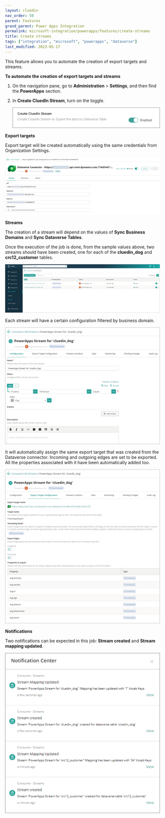```yaml
---
layout: cluedin
nav_order: 50
parent: Features
grand_parent: Power Apps Integration
permalink: microsoft-integration/powerapps/features/create-streams
title: Create streams
tags: ["integration", "microsoft", "powerapps", "dataverse"]
last_modified: 2023-05-17
---
```


This feature allows you to automate the creation of export targets and streams.

**To automate the creation of export targets and streams**

1. On the navigation pane, go to **Administration** > **Settings**, and then find the **PowerApps** section.

1. In **Create CluedIn Stream**, turn on the toggle.

    ![Create CluedIn Streams](../images/create-stream-setting.png)

**Export targets**

Export target will be created automatically using the same credentials from Organization Settings.

![CluedIn Export Target](../images/create-export-target.png)

**Streams**

The creation of a stream will depend on the values of **Sync Business Domains** and **Sync Dataverse Tables**.

Once the execution of the job is done, from the sample values above, two streams should have been created, one for each of the **cluedin_dog** and **crc12_customer** tables.

![CluedIn Streams](../images/cluedin-stream.png)

Each stream will have a certain configuration filtered by business domain.

![CluedIn Stream Configuration](../images/cluedin-stream-configuration.png)

It will automatically assign the same export target that was created from the Dataverse connector. Incoming and outgoing edges are set to be exported. All the properties associated with it have been automatically added too.

![CluedIn Stream Export Target Configuration](../images/cluedin-stream-export-target-configuration.png)

**Notifications**

Two notifications can be expected in this job: **Stream created** and **Stream mapping updated**.

![CluedIn Streams Notifications](../images/cluedin-stream-notification.png)